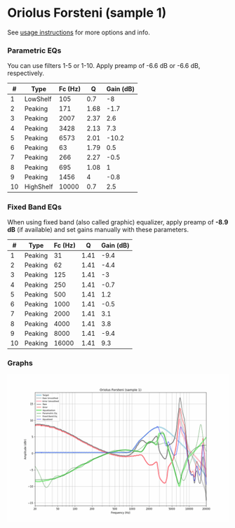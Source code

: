 # Oriolus Forsteni (sample 1)
See [usage instructions](https://github.com/jaakkopasanen/AutoEq#usage) for more options and info.

### Parametric EQs
You can use filters 1-5 or 1-10. Apply preamp of -6.6 dB or -6.6 dB, respectively.

|   # | Type      |   Fc (Hz) |    Q |   Gain (dB) |
|-----|-----------|-----------|------|-------------|
|   1 | LowShelf  |       105 | 0.7  |        -8   |
|   2 | Peaking   |       171 | 1.68 |        -1.7 |
|   3 | Peaking   |      2007 | 2.37 |         2.6 |
|   4 | Peaking   |      3428 | 2.13 |         7.3 |
|   5 | Peaking   |      6573 | 2.01 |       -10.2 |
|   6 | Peaking   |        63 | 1.79 |         0.5 |
|   7 | Peaking   |       266 | 2.27 |        -0.5 |
|   8 | Peaking   |       695 | 1.08 |         1   |
|   9 | Peaking   |      1456 | 4    |        -0.8 |
|  10 | HighShelf |     10000 | 0.7  |         2.5 |

### Fixed Band EQs
When using fixed band (also called graphic) equalizer, apply preamp of **-8.9 dB** (if available) and set gains manually with these parameters.

|   # | Type    |   Fc (Hz) |    Q |   Gain (dB) |
|-----|---------|-----------|------|-------------|
|   1 | Peaking |        31 | 1.41 |        -9.4 |
|   2 | Peaking |        62 | 1.41 |        -4.4 |
|   3 | Peaking |       125 | 1.41 |        -3   |
|   4 | Peaking |       250 | 1.41 |        -0.7 |
|   5 | Peaking |       500 | 1.41 |         1.2 |
|   6 | Peaking |      1000 | 1.41 |        -0.5 |
|   7 | Peaking |      2000 | 1.41 |         3.1 |
|   8 | Peaking |      4000 | 1.41 |         3.8 |
|   9 | Peaking |      8000 | 1.41 |        -9.4 |
|  10 | Peaking |     16000 | 1.41 |         9.3 |

### Graphs
![](./Oriolus%20Forsteni%20(sample%201).png)
